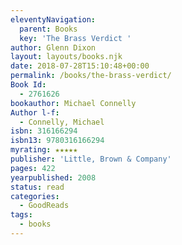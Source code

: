 ```yaml
---
eleventyNavigation:
  parent: Books
  key: 'The Brass Verdict '
author: Glenn Dixon
layout: layouts/books.njk
date: 2018-07-28T15:10:48+00:00
permalink: /books/the-brass-verdict/
Book Id:
  - 2761626
bookauthor: Michael Connelly
Author l-f:
  - Connelly, Michael
isbn: 316166294
isbn13: 9780316166294
myrating: ★★★★★
publisher: 'Little, Brown & Company'
pages: 422
yearpublished: 2008
status: read
categories:
  - GoodReads
tags:
  - books
---
```

